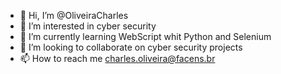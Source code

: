 - 👋 Hi, I’m @OliveiraCharles
- 👀 I’m interested in cyber security
- 🌱 I’m currently learning WebScript whit Python and Selenium
- 💞️ I’m looking to collaborate on cyber security projects
- 📫 How to reach me charles.oliveira@facens.br

<!---
OliveiraCharles/OliveiraCharles is a ✨ special ✨ repository because its `README.md` (this file) appears on your GitHub profile.
You can click the Preview link to take a look at your changes.
--->
